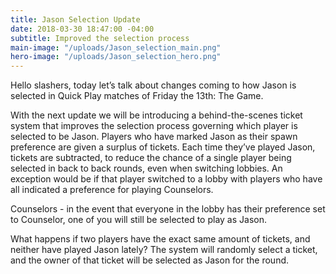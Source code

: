 ```yaml
---
title: Jason Selection Update
date: 2018-03-30 18:47:00 -04:00
subtitle: Improved the selection process
main-image: "/uploads/Jason_selection_main.png"
hero-image: "/uploads/Jason_selection_hero.png"
---
```


Hello slashers, today let’s talk about changes coming to how Jason is selected in Quick Play matches of Friday the 13th: The Game.

With the next update we will be introducing a behind-the-scenes ticket system that improves the selection process governing which player is selected to be Jason. Players who have marked Jason as their spawn preference are given a surplus of tickets. Each time they’ve played Jason, tickets are subtracted, to reduce the chance of a single player being selected in back to back rounds, even when switching lobbies. An exception would be if that player switched to a lobby with players who have all indicated a preference for playing Counselors.

Counselors - in the event that everyone in the lobby has their preference set to Counselor, one of you will still be selected to play as Jason.

What happens if two players have the exact same amount of tickets, and neither have played Jason lately? The system will randomly select a ticket, and the owner of that ticket will be selected as Jason for the round.

